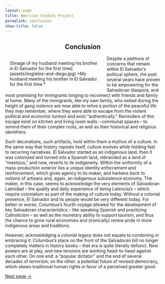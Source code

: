 ```yaml
---
layout: page
title: American Studies Project
permalink: conclusion
show-title: false
---
```

<h2 style="text-align:center;">Conclusion</h2>

<span style="float: left; width: 300px; margin: 15px;">
![Image of my husband meeting his brother in El Salvador for the first time](assets/img/ebie-and-diego.jpg)
*My husband meeting his brother in El Salvador for the first time.*
</span>
<p>Despite a plethora of concerns that remain within El Salvador’s political sphere, the past several years have proven to be empowering for the Salvadoran diaspora, and most promising for immigrants longing to reconnect with friends and family at home. Many of the immigrants, like my own family, who exited during the height of gang violence are now able to relive a portion of the peaceful life they may remember, where they were able to escape from the violent political and economic turmoil and exist “authentically.” Reminders of this escape exist on kitchen and living room walls – communal spaces – to remind them of their complex roots, as well as their historical and religious identifiers.</p>

<p>Such decorations, such artifacts, hold within them a mythos of a culture. In the same way that history repeats itself, culture evolves while holding fast to recurring narratives. El Salvador started as an indigenous land, then it was colonized and turned into a Spanish land, rebranded as a land of “mestizos,” and now, reverts to its indigeneity. Within the uniformity of a mass-production exterior lies a unique identity enforcement and reinforcement, which gives agency to its maker, and harkens back to notions of artisans and, again, an indigenous subsistence economy. The maker, in this case, seems to acknowledge the very elements of Salvadoran Latinidad – the quality and daily experience of being Latino/a/x – which require colonialism as part of the making of culture today. Without a colonial presence, El Salvador and its people would be very different today. For better or worse, Columbus’s fourth voyage allowed for the development of key Salvadoran characteristics – like speaking Spanish and practicing Catholicism – as well as the monetary ability to support tourism, and thus the chance to grow rural economies and (ironically) renew pride in more indigenous areas and traditions. </p>

<p>However, acknowledging a colonial legacy does not equate to condoning or embracing it. Columbus’s place on the front of the Salvadoran bill no longer completely matters in history books – that era is quite literally defunct. New powers are at play, and new tensions are working head-to-head against each other. On one end: a “popular dictator” and the end of several decades of terrorism; on the other: a potential future of revised democracy, which skews traditional human rights in favor of a perceived greater good.</p>

[Next page →](as-bibliography.html)

